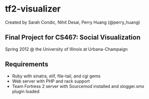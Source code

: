 # tf2-visualizer

Created by Sarah Condic, Nihit Desai, Perry Huang (@perry_huang)

## Final Project for CS467: Social Visualization 

Spring 2012 @ the University of Illinois at Urbana-Champaign

## Requirements

* Ruby with sinatra, elif, file-tail, and cgi gems
* Web server with PHP and rack support
* Team Fortress 2 server with Sourcemod installed and slogger.smx plugin loaded